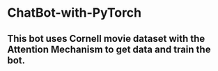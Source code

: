 # ChatBot-with-PyTorch

## This bot uses Cornell movie dataset with the Attention Mechanism to get data and train the bot.
